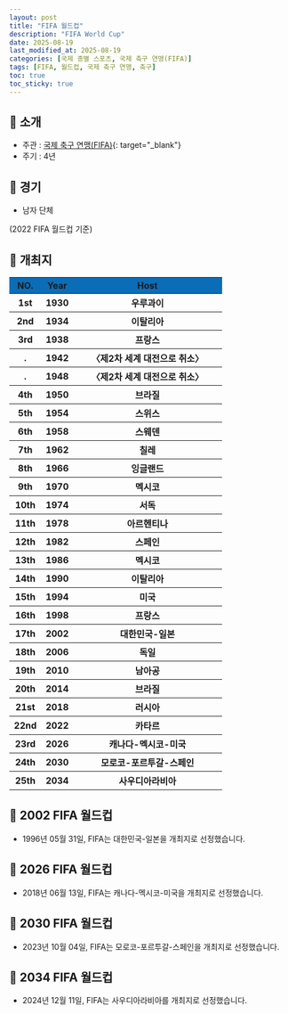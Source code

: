 ```yaml
---
layout: post
title: "FIFA 월드컵"
description: "FIFA World Cup"
date: 2025-08-19
last_modified_at: 2025-08-19
categories: [국제 종별 스포츠, 국제 축구 연맹(FIFA)]
tags: [FIFA, 월드컵, 국제 축구 연맹, 축구]
toc: true
toc_sticky: true
---
```

## 📜 소개
* 주관 : [국제 축구 연맹(FIFA)](https://www.fifa.com/){: target="_blank"}
* 주기 : 4년

## 📜 경기
* 남자 단체

(2022 FIFA 월드컵 기준)

## 📜 개최지
<html>

<head>
    <meta charset="UTF-8">
</head>

<body>
    <table>
        <tr style="background: #0B6DB7;">
            <th style="width: 15%; font-weight: bold;">NO.</th>
            <th style="width: 15%; font-weight: bold;">Year</th>
            <th style="width: 70%; font-weight: bold;">Host</th>
        </tr>
        <tr>
            <th>1st</th>
            <th>1930</th>
            <th>우루과이</th>
        </tr>
        <tr>
            <th>2nd</th>
            <th>1934</th>
            <th>이탈리아</th>
        </tr>
        <tr>
            <th>3rd</th>
            <th>1938</th>
            <th>프랑스</th>
        </tr>
        <tr>
            <th>.</th>
            <th>1942</th>
            <th>〈제2차 세계 대전으로 취소〉</th>
        </tr>
        <tr>
            <th>.</th>
            <th>1948</th>
            <th>〈제2차 세계 대전으로 취소〉</th>
        </tr>
        <tr>
            <th>4th</th>
            <th>1950</th>
            <th>브라질</th>
        </tr>
        <tr>
            <th>5th</th>
            <th>1954</th>
            <th>스위스</th>
        </tr>
        <tr>
            <th>6th</th>
            <th>1958</th>
            <th>스웨덴</th>
        </tr>
        <tr>
            <th>7th</th>
            <th>1962</th>
            <th>칠레</th>
        </tr>
        <tr>
            <th>8th</th>
            <th>1966</th>
            <th>잉글랜드</th>
        </tr>
        <tr>
            <th>9th</th>
            <th>1970</th>
            <th>멕시코</th>
        </tr>
        <tr>
            <th>10th</th>
            <th>1974</th>
            <th>서독</th>
        </tr>
        <tr>
            <th>11th</th>
            <th>1978</th>
            <th>아르헨티나</th>
        </tr>
        <tr>
            <th>12th</th>
            <th>1982</th>
            <th>스페인</th>
        </tr>
        <tr>
            <th>13th</th>
            <th>1986</th>
            <th>멕시코</th>
        </tr>
        <tr>
            <th>14th</th>
            <th>1990</th>
            <th>이탈리아</th>
        </tr>
        <tr>
            <th>15th</th>
            <th>1994</th>
            <th>미국</th>
        </tr>
        <tr>
            <th>16th</th>
            <th>1998</th>
            <th>프랑스</th>
        </tr>
        <tr>
            <th><span class="korea-host">17th</span></th>
            <th><span class="korea-host">2002</span></th>
            <th><span class="korea-host">대한민국</span>-일본</th>
        </tr>
        <tr>
            <th>18th</th>
            <th>2006</th>
            <th>독일</th>
        </tr>
        <tr>
            <th>19th</th>
            <th>2010</th>
            <th>남아공</th>
        </tr>
        <tr>
            <th>20th</th>
            <th>2014</th>
            <th>브라질</th>
        </tr>
        <tr>
            <th>21st</th>
            <th>2018</th>
            <th>러시아</th>
        </tr>
        <tr>
            <th>22nd</th>
            <th>2022</th>
            <th>카타르</th>
        </tr>
        <tr>
            <th>23rd</th>
            <th>2026</th>
            <th>캐나다-멕시코-미국</th>
        </tr>
        <tr>
            <th>24th</th>
            <th>2030</th>
            <th>모로코-포르투갈-스페인</th>
        </tr>
        <tr>
            <th>25th</th>
            <th>2034</th>
            <th>사우디아라비아</th>
        </tr>
    </table>
</body>

</html>

## 📜 2002 FIFA 월드컵
* 1996년 05월 31일, FIFA는 <span class="korea-host">대한민국</span>-<span class="foreign-host">일본</span>을 개최지로 선정했습니다.

## 📜 2026 FIFA 월드컵
* 2018년 06월 13일, FIFA는 <span class="foreign-host">캐나다-멕시코-미국</span>을 개최지로 선정했습니다.

## 📜 2030 FIFA 월드컵
* 2023년 10월 04일, FIFA는 <span class="foreign-host">모로코-포르투갈-스페인</span>을 개최지로 선정했습니다.

## 📜 2034 FIFA 월드컵
* 2024년 12월 11일, FIFA는 <span class="foreign-host">사우디아라비아</span>를 개최지로 선정했습니다.
